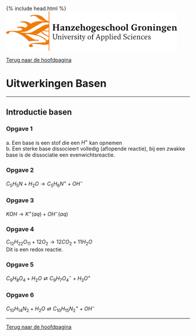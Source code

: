 {% include head.html %}
![Hanze](../hanze/hanze.png)

[Terug naar de hoofdpagina ](../index.md)

# Uitwerkingen Basen 

---

## Introductie basen

### Opgave 1
a. Een base is een stof die een $H^+$ kan opnemen  
b. Een sterke base dissocieert volledig (aflopende reactie), bij een zwakke base is de dissociatie een evenwichtsreactie.  

### Opgave 2

$C_5H_5N + H_2O \rightarrow C_5H_6N^+ + OH^-$  

### Opgave 3

$KOH \rightarrow K^+ (aq) + OH^- (aq)$  

### Opgave 4

$C_{12}H_{22}O_{11} + 12O_2 \rightarrow 12CO_2 + 11H_2O$  
Dit is een redox reactie.  

### Opgave 5

$C_9H_8O_4 + H_2O \rightleftarrows C_9H_7O_4^- + H_3O^+$  

### Opgave 6

$C_{10}H_{14}N_2 + H_2O \rightleftarrows C_{10}H_{15}N_2^++ OH^-$  


--- 

[Terug naar de hoofdpagina ](../index.md)

